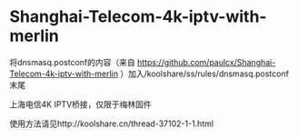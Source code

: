 # Shanghai-Telecom-4k-iptv-with-merlin

将dnsmasq.postconf的内容（来自 https://github.com/paulcx/Shanghai-Telecom-4k-iptv-with-merlin ）加入/koolshare/ss/rules/dnsmasq.postconf  末尾

上海电信4K IPTV桥接，仅限于梅林固件

使用方法请见http://koolshare.cn/thread-37102-1-1.html
